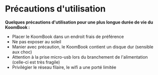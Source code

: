 # Précautions d'utilisation
**Quelques précautions d'utilisation pour une plus longue durée de vie du KoomBook :**
- Placer le KoomBook dans un endroit frais de préférence
- Ne pas exposer au soleil
- Manier avec précaution, le KoomBook contient un disque dur (sensible aux choc)
- Attention à la prise micro-usb lors du branchement de l'alimentation (celle-ci est très fragile)
- Privilégier le réseau filaire, le wifi a une porté limitée  


